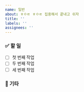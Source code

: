 ```yaml
---
name: 일반
about: ㅎㅇㅌ ㅎㅇㅌ 집중해서 끝내고 쉬자
title: ''
labels: ''
assignees: ''
---
```


### ✅ 할 일
- [ ] 첫 번째 작업
- [ ] 두 번째 작업
- [ ] 세 번째 작업

### 🎸 기타

